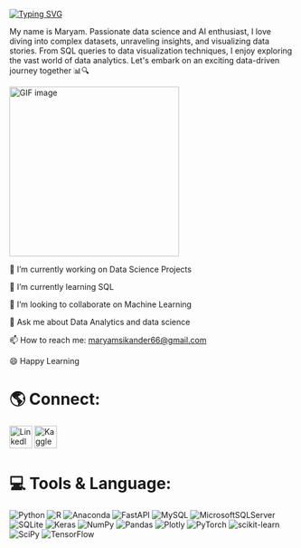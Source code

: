 [![Typing SVG](https://readme-typing-svg.herokuapp.com?font=Exo+2&size=24&duration=4000&pause=1000&color=6AFF95&width=435&lines=Greetings%2C+fellow+data+enthusiast!+)](https://git.io/typing-svg)

My name is Maryam. Passionate data science and AI enthusiast, I love diving into complex datasets,
unraveling insights, and visualizing data stories. From SQL
queries to data visualization techniques, I enjoy exploring
the vast world of data analytics. Let's embark on an exciting
data-driven journey together 📊🔍

<img src="https://user-images.githubusercontent.com/59734313/157189039-c09b3e38-9f42-42c0-ab54-14f1574190a7.gif" width="300" alt="GIF image">

🔭 I’m currently working on Data Science Projects

🌱 I’m currently learning SQL

👯 I’m looking to collaborate on Machine Learning

💬 Ask me about Data Analytics and data science

📫 How to reach me: maryamsikander66@gmail.com

😄 Happy Learning
# 🌎 Connect:
<a href="https://www.linkedin.com/in/maryam-sikander/"><img src="https://icons-for-free.com/iconfiles/png/512/linkedin+logo+service+social+web+website+icon-1320192780023588708.png" alt="LinkedIn" width="40"></a>
<a href="https://www.kaggle.com/maryamsikander"><img src="https://cdn4.iconfinder.com/data/icons/logos-and-brands/512/189_Kaggle_logo_logos-512.png" alt="Kaggle" width="40"></a>


# 💻 Tools & Language:
![Python](https://img.shields.io/badge/python-3670A0?style=for-the-badge&logo=python&logoColor=ffdd54) ![R](https://img.shields.io/badge/r-%23276DC3.svg?style=for-the-badge&logo=r&logoColor=white) ![Anaconda](https://img.shields.io/badge/Anaconda-%2344A833.svg?style=for-the-badge&logo=anaconda&logoColor=white) ![FastAPI](https://img.shields.io/badge/FastAPI-005571?style=for-the-badge&logo=fastapi) ![MySQL](https://img.shields.io/badge/mysql-%2300f.svg?style=for-the-badge&logo=mysql&logoColor=white) ![MicrosoftSQLServer](https://img.shields.io/badge/Microsoft%20SQL%20Sever-CC2927?style=for-the-badge&logo=microsoft%20sql%20server&logoColor=white) ![SQLite](https://img.shields.io/badge/sqlite-%2307405e.svg?style=for-the-badge&logo=sqlite&logoColor=white) ![Keras](https://img.shields.io/badge/Keras-%23D00000.svg?style=for-the-badge&logo=Keras&logoColor=white) ![NumPy](https://img.shields.io/badge/numpy-%23013243.svg?style=for-the-badge&logo=numpy&logoColor=white) ![Pandas](https://img.shields.io/badge/pandas-%23150458.svg?style=for-the-badge&logo=pandas&logoColor=white) ![Plotly](https://img.shields.io/badge/Plotly-%233F4F75.svg?style=for-the-badge&logo=plotly&logoColor=white) ![PyTorch](https://img.shields.io/badge/PyTorch-%23EE4C2C.svg?style=for-the-badge&logo=PyTorch&logoColor=white) ![scikit-learn](https://img.shields.io/badge/scikit--learn-%23F7931E.svg?style=for-the-badge&logo=scikit-learn&logoColor=white) ![SciPy](https://img.shields.io/badge/SciPy-%230C55A5.svg?style=for-the-badge&logo=scipy&logoColor=%white) ![TensorFlow](https://img.shields.io/badge/TensorFlow-%23FF6F00.svg?style=for-the-badge&logo=TensorFlow&logoColor=white)



